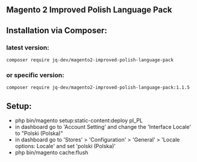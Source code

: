 ## Magento 2 Improved Polish Language Pack

## Installation via Composer:
### latest version:
`composer require jq-dev/magento2-improved-polish-language-pack`

### or specific version:
`composer require jq-dev/magento2-improved-polish-language-pack:1.1.5`

## Setup:
- php bin/magento setup:static-content:deploy pl_PL
- in dashboard go to 'Account Setting' and change the 'Interface Locale' to "Polski (Polska)"
- in dashboard go to 'Stores' > 'Configuration' > 'General' > 'Locale options: Locale' and set 'polski (Polska)'
- php bin/magento cache:flush
